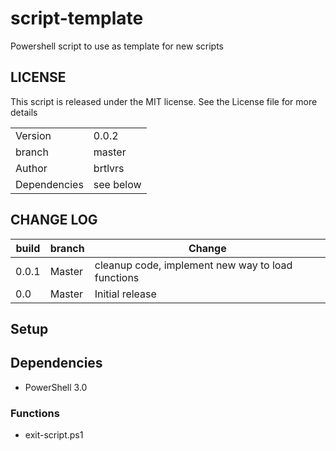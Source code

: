 # script-template

Powershell script to use as template for new scripts

## LICENSE

This script is released under the MIT license. See the License file for more details

| | |
|---|---|
| Version | 0.0.2|
| branch | master|
|Author| brtlvrs|
| Dependencies| see below |

## CHANGE LOG

|build|branch |  Change |
|---|---|---|
|0.0.1|Master| cleanup code, implement new way to load functions|
|0.0| Master| Initial release|

## Setup

## Dependencies

- PowerShell 3.0

### Functions

- exit-script.ps1